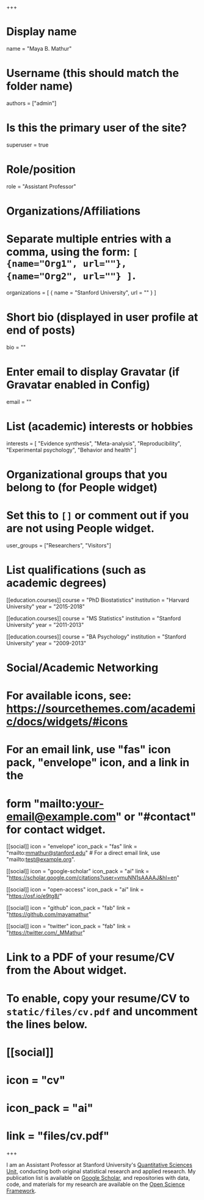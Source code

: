+++
# Display name
name = "Maya B. Mathur"

# Username (this should match the folder name)
authors = ["admin"]

# Is this the primary user of the site?
superuser = true

# Role/position
role = "Assistant Professor"

# Organizations/Affiliations
#   Separate multiple entries with a comma, using the form: `[ {name="Org1", url=""}, {name="Org2", url=""} ]`.
organizations = [ { name = "Stanford University", url = "" } ]

# Short bio (displayed in user profile at end of posts)
bio = ""

# Enter email to display Gravatar (if Gravatar enabled in Config)
email = ""

# List (academic) interests or hobbies
interests = [
  "Evidence synthesis",
  "Meta-analysis",
  "Reproducibility",
  "Experimental psychology",
  "Behavior and health"
 ]

# Organizational groups that you belong to (for People widget)
#   Set this to `[]` or comment out if you are not using People widget.
user_groups = ["Researchers", "Visitors"]

# List qualifications (such as academic degrees)
[[education.courses]]
  course = "PhD Biostatistics"
  institution = "Harvard University"
  year = "2015-2018"

[[education.courses]]
  course = "MS Statistics"
  institution = "Stanford University"
  year = "2011-2013"

[[education.courses]]
  course = "BA Psychology"
  institution = "Stanford University"
  year = "2009-2013"

# Social/Academic Networking
# For available icons, see: https://sourcethemes.com/academic/docs/widgets/#icons
#   For an email link, use "fas" icon pack, "envelope" icon, and a link in the
#   form "mailto:your-email@example.com" or "#contact" for contact widget.

[[social]]
  icon = "envelope"
  icon_pack = "fas"
  link = "mailto:mmathur@stanford.edu"  # For a direct email link, use "mailto:test@example.org".

[[social]]
  icon = "google-scholar"
  icon_pack = "ai"
  link = "https://scholar.google.com/citations?user=vmuNN1sAAAAJ&hl=en"

[[social]]
  icon = "open-access"
  icon_pack = "ai"
  link = "https://osf.io/e9tg8/"

[[social]]
  icon = "github"
  icon_pack = "fab"
  link = "https://github.com/mayamathur"

[[social]]
  icon = "twitter"
  icon_pack = "fab"
  link = "https://twitter.com/_MMathur"



# Link to a PDF of your resume/CV from the About widget.
# To enable, copy your resume/CV to `static/files/cv.pdf` and uncomment the lines below.
# [[social]]
#   icon = "cv"
#   icon_pack = "ai"
#   link = "files/cv.pdf"

+++

I am an Assistant Professor at Stanford University's <a href="https://med.stanford.edu/qsu.html">Quantitative Sciences Unit</a>, conducting both original statistical research and applied research. My publication list is available on <a href="https://scholar.google.com/citations?user=vmuNN1sAAAAJ&hl=en">Google Scholar</a>, and repositories with data, code, and materials for my research are available on the <a href="https://osf.io/e9tg8/">Open Science Framework</a>.
